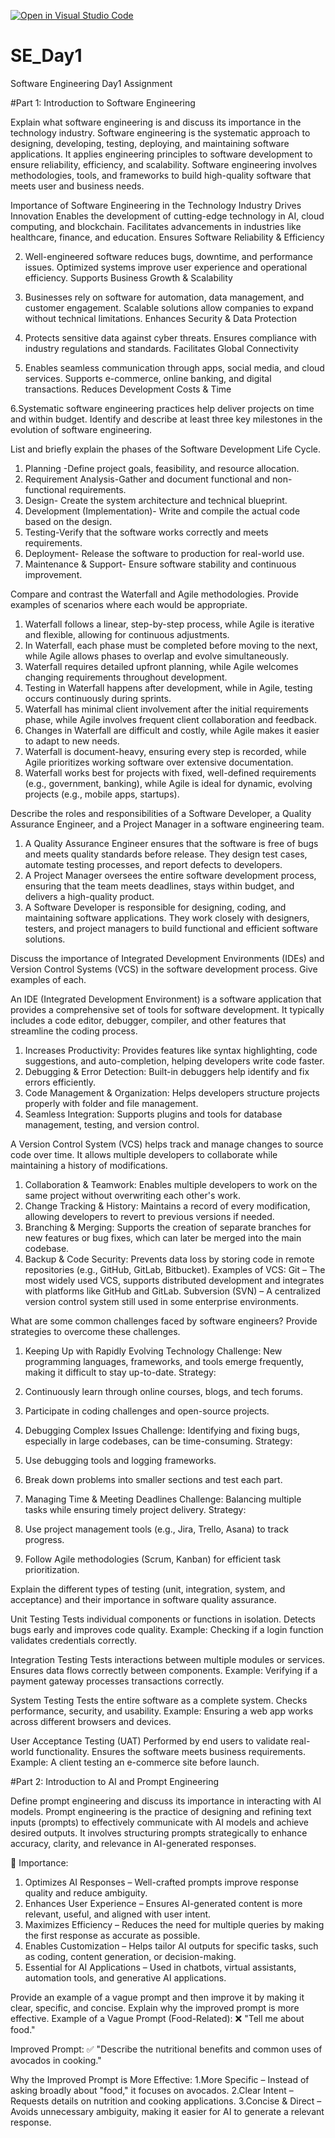 [![Open in Visual Studio Code](https://classroom.github.com/assets/open-in-vscode-2e0aaae1b6195c2367325f4f02e2d04e9abb55f0b24a779b69b11b9e10269abc.svg)](https://classroom.github.com/online_ide?assignment_repo_id=18397299&assignment_repo_type=AssignmentRepo)
# SE_Day1
Software Engineering Day1 Assignment

#Part 1: Introduction to Software Engineering

Explain what software engineering is and discuss its importance in the technology industry.
Software engineering is the systematic approach to designing, developing, testing, deploying, and maintaining software applications. It applies engineering principles to software development to ensure reliability, efficiency, and scalability. Software engineering involves methodologies, tools, and frameworks to build high-quality software that meets user and business needs.


Importance of Software Engineering in the Technology Industry
Drives Innovation
Enables the development of cutting-edge technology in AI, cloud computing, and blockchain.
Facilitates advancements in industries like healthcare, finance, and education.
Ensures Software Reliability & Efficiency

2. Well-engineered software reduces bugs, downtime, and performance issues.
Optimized systems improve user experience and operational efficiency.
Supports Business Growth & Scalability

3. Businesses rely on software for automation, data management, and customer engagement.
Scalable solutions allow companies to expand without technical limitations.
Enhances Security & Data Protection

4. Protects sensitive data against cyber threats.
Ensures compliance with industry regulations and standards.
Facilitates Global Connectivity

5. Enables seamless communication through apps, social media, and cloud services.
Supports e-commerce, online banking, and digital transactions.
Reduces Development Costs & Time

6.Systematic software engineering practices help deliver projects on time and within budget.
Identify and describe at least three key milestones in the evolution of software engineering.


List and briefly explain the phases of the Software Development Life Cycle.

 1. Planning -Define project goals, feasibility, and resource allocation.
 2. Requirement Analysis-Gather and document functional and non-functional requirements.
 3. Design- Create the system architecture and technical blueprint.
 4. Development (Implementation)- Write and compile the actual code based on the design.
 5. Testing-Verify that the software works correctly and meets requirements.
 6. Deployment- Release the software to production for real-world use.
 7. Maintenance & Support- Ensure software stability and continuous improvement.

Compare and contrast the Waterfall and Agile methodologies. Provide examples of scenarios where each would be appropriate.

1. Waterfall follows a linear, step-by-step process, while Agile is iterative and flexible, allowing for continuous adjustments.
2. In Waterfall, each phase must be completed before moving to the next, while Agile allows phases to overlap and evolve simultaneously.
3. Waterfall requires detailed upfront planning, while Agile welcomes changing requirements throughout development.
4. Testing in Waterfall happens after development, while in Agile, testing occurs continuously during sprints.
5. Waterfall has minimal client involvement after the initial requirements phase, while Agile involves frequent client collaboration and feedback.
5. Changes in Waterfall are difficult and costly, while Agile makes it easier to adapt to new needs.
6. Waterfall is document-heavy, ensuring every step is recorded, while Agile prioritizes working software over extensive documentation.
7. Waterfall works best for projects with fixed, well-defined requirements (e.g., government, banking), while Agile is ideal for dynamic, evolving projects (e.g., mobile apps, startups).

Describe the roles and responsibilities of a Software Developer, a Quality Assurance Engineer, and a Project Manager in a software engineering team.
1. A Quality Assurance Engineer ensures that the software is free of bugs and meets quality standards before release. They design test cases, automate testing processes, and report defects to developers.
2. A Project Manager oversees the entire software development process, ensuring that the team meets deadlines, stays within budget, and delivers a high-quality product.
3. A Software Developer is responsible for designing, coding, and maintaining software applications. They work closely with designers, testers, and project managers to build functional and efficient software solutions.

Discuss the importance of Integrated Development Environments (IDEs) and Version Control Systems (VCS) in the software development process. Give examples of each.

An IDE (Integrated Development Environment) is a software application that provides a comprehensive set of tools for software development. It typically includes a code editor, debugger, compiler, and other features that streamline the coding process.
1. Increases Productivity: Provides features like syntax highlighting, code suggestions, and auto-completion, helping developers write code faster.
2. Debugging & Error Detection: Built-in debuggers help identify and fix errors efficiently.
3. Code Management & Organization: Helps developers structure projects properly with folder and file management.
3. Seamless Integration: Supports plugins and tools for database management, testing, and version control.

A Version Control System (VCS) helps track and manage changes to source code over time. It allows multiple developers to collaborate while maintaining a history of modifications.
1. Collaboration & Teamwork: Enables multiple developers to work on the same project without overwriting each other's work.
2. Change Tracking & History: Maintains a record of every modification, allowing developers to revert to previous versions if needed.
3. Branching & Merging: Supports the creation of separate branches for new features or bug fixes, which can later be merged into the main codebase.
4. Backup & Code Security: Prevents data loss by storing code in remote repositories (e.g., GitHub, GitLab, Bitbucket).
   Examples of VCS:
Git – The most widely used VCS, supports distributed development and integrates with platforms like GitHub and GitLab.
Subversion (SVN) – A centralized version control system still used in some enterprise environments.

What are some common challenges faced by software engineers? Provide strategies to overcome these challenges.

1. Keeping Up with Rapidly Evolving Technology
Challenge: New programming languages, frameworks, and tools emerge frequently, making it difficult to stay up-to-date.
Strategy:
1. Continuously learn through online courses, blogs, and tech forums.
2. Participate in coding challenges and open-source projects.

2. Debugging Complex Issues
Challenge: Identifying and fixing bugs, especially in large codebases, can be time-consuming.
Strategy:
1. Use debugging tools and logging frameworks.
2. Break down problems into smaller sections and test each part.

3. Managing Time & Meeting Deadlines
Challenge: Balancing multiple tasks while ensuring timely project delivery.
Strategy:
1. Use project management tools (e.g., Jira, Trello, Asana) to track progress.
2. Follow Agile methodologies (Scrum, Kanban) for efficient task prioritization.


Explain the different types of testing (unit, integration, system, and acceptance) and their importance in software quality assurance.

 Unit Testing
Tests individual components or functions in isolation.
Detects bugs early and improves code quality.
Example: Checking if a login function validates credentials correctly.

 Integration Testing
Tests interactions between multiple modules or services.
Ensures data flows correctly between components.
Example: Verifying if a payment gateway processes transactions correctly.

System Testing
Tests the entire software as a complete system.
Checks performance, security, and usability.
Example: Ensuring a web app works across different browsers and devices.

User Acceptance Testing (UAT)
Performed by end users to validate real-world functionality.
Ensures the software meets business requirements.
Example: A client testing an e-commerce site before launch.

#Part 2: Introduction to AI and Prompt Engineering


Define prompt engineering and discuss its importance in interacting with AI models.
Prompt engineering is the practice of designing and refining text inputs (prompts) to effectively communicate with AI models and achieve desired outputs. It involves structuring prompts strategically to enhance accuracy, clarity, and relevance in AI-generated responses.

🔹 Importance:
1. Optimizes AI Responses – Well-crafted prompts improve response quality and reduce ambiguity.
2. Enhances User Experience – Ensures AI-generated content is more relevant, useful, and aligned with user intent.
3. Maximizes Efficiency – Reduces the need for multiple queries by making the first response as accurate as possible.
4. Enables Customization – Helps tailor AI outputs for specific tasks, such as coding, content generation, or decision-making.
5. Essential for AI Applications – Used in chatbots, virtual assistants, automation tools, and generative AI applications.

Provide an example of a vague prompt and then improve it by making it clear, specific, and concise. Explain why the improved prompt is more effective.
Example of a Vague Prompt (Food-Related):
❌ "Tell me about food."

Improved Prompt:
✅ "Describe the nutritional benefits and common uses of avocados in cooking."

Why the Improved Prompt is More Effective:
1.More Specific – Instead of asking broadly about "food," it focuses on avocados.
2.Clear Intent – Requests details on nutrition and cooking applications.
3.Concise & Direct – Avoids unnecessary ambiguity, making it easier for AI to generate a relevant response.
